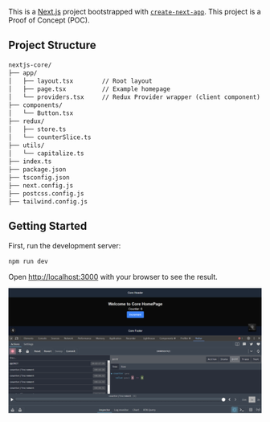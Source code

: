 This is a [Next.js](https://nextjs.org) project bootstrapped with [`create-next-app`](https://nextjs.org/docs/app/api-reference/cli/create-next-app). This project is a Proof of Concept (POC).

## Project Structure

```
nextjs-core/
├── app/
│   ├── layout.tsx        // Root layout
│   ├── page.tsx          // Example homepage
│   └── providers.tsx     // Redux Provider wrapper (client component)
├── components/
│   └── Button.tsx
├── redux/
│   ├── store.ts
│   └── counterSlice.ts
├── utils/
│   └── capitalize.ts
├── index.ts
├── package.json
├── tsconfig.json
├── next.config.js
├── postcss.config.js
├── tailwind.config.js
```

## Getting Started

First, run the development server:

```bash
npm run dev
```

Open [http://localhost:3000](http://localhost:3000) with your browser to see the result.

![alt text](image.png)